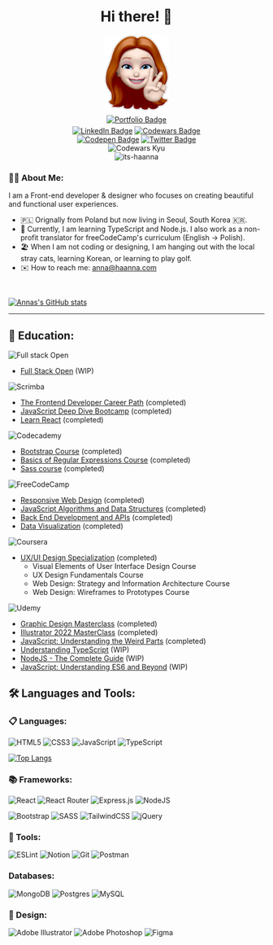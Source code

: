 <div id="header" align="center">
    <h1>Hi there! 👋</h1>
    <img src="gh_icon.png">
</div>
<div id="badges" align="center">
    <a href="https://www.haanna.com">
        <img src="https://img.shields.io/badge/www.haanna.com-55A4A7?style=for-the-badge" alt="Portfolio Badge" style="margin: 5px"/></a><br> 
    <a href="https://www.linkedin.com/in/itshaanna/">
        <img src="https://img.shields.io/badge/LinkedIn-blue?style=for-the-badge&logo=linkedin&logoColor=white" alt="LinkedIn Badge"/></a>
    <a href="https://www.codewars.com/users/haanna">
    <img src="https://img.shields.io/badge/Codewars-B1361E?style=for-the-badge&logo=codewars&logoColor=grey" alt="Codewars Badge"/></a>
    <br>
    <a href="https://codepen.io/haanna">
        <img src="https://img.shields.io/badge/codepen-gray?style=for-the-badge&logo=codepen&logoColor=white" alt="Codepen Badge"/></a>
    <a href="https://twitter.com/haanna_dev">
        <img src="https://img.shields.io/badge/Twitter-blue?style=for-the-badge&logo=twitter&logoColor=white" alt="Twitter Badge"/>
    </a>
    <br>
    <img src="https://www.codewars.com/users/haanna/badges/micro?theme=light" alt="Codewars Kyu"/></a>
    <br>
    <img src="https://komarev.com/ghpvc/?username=its-haanna&label=Profile%20views&color=0e75b6&style=flat" alt="its-haanna" />
</div>

### :woman_technologist: About Me:

I am a Front-end developer & designer who focuses on creating beautiful and functional user experiences.

- :poland: Orignally from Poland but now living in Seoul, South Korea :kr:.
- :seedling: Currently, I am learning TypeScript and Node.js. I also work as a non-profit translator for freeCodeCamp's curriculum (English -> Polish).
- :beach_umbrella: When I am not coding or designing, I am hanging out with the local stray cats, learning Korean, or learning to play golf.
- :envelope: How to reach me: <anna@haanna.com>

<br>

[![Annas's GitHub stats](https://github-readme-stats.vercel.app/api?username=its-haanna&show_icons=true&count_private=true&theme=tokyonight)](https://github.com/anuraghazra/github-readme-stats)

---

## :book: Education:

![Full stack Open](https://img.shields.io/badge/-Full%20stack%20open-lightgrey?style=for-the-badge&label=fs)
- [Full Stack Open](https://fullstackopen.com/en/) (WIP)

![Scrimba](https://img.shields.io/badge/scrimba-2B283A?style=for-the-badge&logo=scrimba&logoColor=white)
- [The Frontend Developer Career Path](https://scrimba.com/certificate/uZReY5fx/gfrontend) (completed)
- [JavaScript Deep Dive Bootcamp](https://scrimba.com/certificate/uZReY5fx/gjavascript) (completed)
- [Learn React](https://scrimba.com/certificate/uZReY5fx/glearnreact) (completed)

![Codecademy](https://img.shields.io/badge/Codecademy-FFF0E5?style=for-the-badge&logo=codecademy&logoColor=1F243A)
- [Bootstrap Course](https://www.codecademy.com/profiles/haanna/certificates/0595479d03627a8cb816b069000e4d06) (completed)
- [Basics of Regular Expressions Course](https://www.codecademy.com/profiles/haanna/certificates/9da8e26980d5139405439ee7578b8b69) (completed)
- [Sass course](https://www.codecademy.com/profiles/haanna/certificates/eb1ffda40f347629dcef6de33d3f9741) (completed)

![FreeCodeCamp](https://img.shields.io/badge/Freecodecamp-%23123.svg?&style=for-the-badge&logo=freecodecamp&logoColor=green)
- [Responsive Web Design](https://freecodecamp.org/certification/haanna/responsive-web-design) (completed)
- [JavaScript Algorithms and Data Structures](https://freecodecamp.org/certification/haanna/javascript-algorithms-and-data-structures) (completed)
- [Back End Development and APIs](https://freecodecamp.org/certification/haanna/back-end-development-and-apis) (completed)
- [Data Visualization](https://www.freecodecamp.org/certification/haanna/data-visualization) (completed)

![Coursera](https://img.shields.io/badge/Coursera-%230056D2.svg?style=for-the-badge&logo=Coursera&logoColor=white)
 - [UX/UI Design Specialization](https://www.coursera.org/account/accomplishments/specialization/certificate/GSKY8ZMG87AA) (completed)
    - Visual Elements of User Interface Design Course
    - UX Design Fundamentals Course
    - Web Design: Strategy and Information Architecture Course
    - Web Design: Wireframes to Prototypes Course
 
![Udemy](https://img.shields.io/badge/Udemy-A435F0?style=for-the-badge&logo=Udemy&logoColor=white)
 - [Graphic Design Masterclass](https://www.udemy.com/certificate/UC-4ac389aa-4854-42aa-a2aa-2e722b3158bc/) (completed)
 - [Illustrator 2022 MasterClass](https://www.udemy.com/certificate/UC-1498efc7-209c-4868-9845-9efce08ed34b/) (completed)
 - [JavaScript: Understanding the Weird Parts](https://www.udemy.com/certificate/UC-cc81fa64-3850-4a32-bc0c-9e59eb8835ba/) (completed)
 - [Understanding TypeScript](https://www.udemy.com/course/understanding-typescript/) (WIP)
 - [NodeJS - The Complete Guide](https://www.udemy.com/course/nodejs-the-complete-guide/) (WIP)
 - [JavaScript: Understanding ES6 and Beyond](https://www.udemy.com/course/javascript-understanding-es6-and-beyond/) (WIP)

## :hammer_and_wrench: Languages and Tools:

### :clipboard: Languages:

![HTML5](https://img.shields.io/badge/html5-%23E34F26.svg?style=for-the-badge&logo=html5&logoColor=white)
![CSS3](https://img.shields.io/badge/css3-%231572B6.svg?style=for-the-badge&logo=css3&logoColor=white)
![JavaScript](https://img.shields.io/badge/javascript-%23323330.svg?style=for-the-badge&logo=javascript&logoColor=%23F7DF1E)
![TypeScript](https://img.shields.io/badge/typescript-%23007ACC.svg?style=for-the-badge&logo=typescript&logoColor=white)


[![Top Langs](https://github-readme-stats.vercel.app/api/top-langs/?username=its-haanna&layout=compact&theme=tokyonight)](https://github.com/anuraghazra/github-readme-stats)

### :books: Frameworks:

![React](https://img.shields.io/badge/react-%2320232a.svg?style=for-the-badge&logo=react&logoColor=%2361DAFB)
![React Router](https://img.shields.io/badge/React_Router-CA4245?style=for-the-badge&logo=react-router&logoColor=white)
![Express.js](https://img.shields.io/badge/express.js-%23404d59.svg?style=for-the-badge&logo=express&logoColor=%2361DAFB)
![NodeJS](https://img.shields.io/badge/node.js-6DA55F?style=for-the-badge&logo=node.js&logoColor=white)

![Bootstrap](https://img.shields.io/badge/bootstrap-%23563D7C.svg?style=for-the-badge&logo=bootstrap&logoColor=white)
![SASS](https://img.shields.io/badge/SASS-hotpink.svg?style=for-the-badge&logo=SASS&logoColor=white)
![TailwindCSS](https://img.shields.io/badge/tailwindcss-%2338B2AC.svg?style=for-the-badge&logo=tailwind-css&logoColor=white)
![jQuery](https://img.shields.io/badge/jquery-%230769AD.svg?style=for-the-badge&logo=jquery&logoColor=white)

### :hammer: Tools:

![ESLint](https://img.shields.io/badge/ESLint-4B3263?style=for-the-badge&logo=eslint&logoColor=white)
![Notion](https://img.shields.io/badge/Notion-%23000000.svg?style=for-the-badge&logo=notion&logoColor=white)
![Git](https://img.shields.io/badge/git-%23F05033.svg?style=for-the-badge&logo=git&logoColor=white)
![Postman](https://img.shields.io/badge/Postman-FF6C37?style=for-the-badge&logo=postman&logoColor=white)

### Databases: 

![MongoDB](https://img.shields.io/badge/MongoDB-%234ea94b.svg?style=for-the-badge&logo=mongodb&logoColor=white)
![Postgres](https://img.shields.io/badge/postgres-%23316192.svg?style=for-the-badge&logo=postgresql&logoColor=white)
![MySQL](https://img.shields.io/badge/mysql-%2300f.svg?style=for-the-badge&logo=mysql&logoColor=white)

### :art: Design:

![Adobe Illustrator](https://img.shields.io/badge/adobe%20illustrator-%23FF9A00.svg?style=for-the-badge&logo=adobe%20illustrator&logoColor=white)
![Adobe Photoshop](https://img.shields.io/badge/adobe%20photoshop-%2331A8FF.svg?style=for-the-badge&logo=adobe%20photoshop&logoColor=white)
![Figma](https://img.shields.io/badge/figma-%23F24E1E.svg?style=for-the-badge&logo=figma&logoColor=white)
